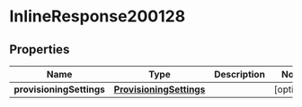 

# InlineResponse200128

## Properties

Name | Type | Description | Notes
------------ | ------------- | ------------- | -------------
**provisioningSettings** | [**ProvisioningSettings**](ProvisioningSettings.md) |  |  [optional]



